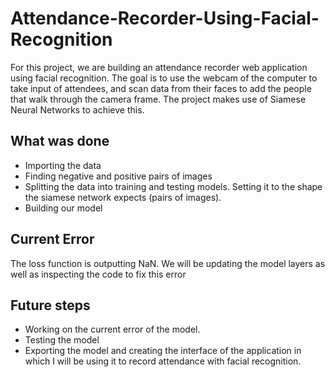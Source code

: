 # Attendance-Recorder-Using-Facial-Recognition
For this project, we are building an attendance recorder web application using facial recognition. The goal is to use the webcam of the computer to take input of attendees, and scan data from their faces to add the people that walk through the camera frame. The project makes use of Siamese Neural Networks to achieve this. 

## What was done
- Importing the data
- Finding negative and positive pairs of images
- Splitting the data into training and testing models. Setting it to the shape the siamese network expects (pairs of images).
- Building our model

## Current Error
The loss function is outputting NaN. We will be updating the model layers as well as inspecting the code to fix this error

## Future steps
- Working on the current error of the model.
- Testing the model
- Exporting the model and creating the interface of the application in which I will be using it to record attendance with facial recognition.
